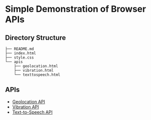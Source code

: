 # Simple Demonstration of Browser APIs

## Directory Structure
```
├── README.md
├── index.html
├── style.css
└── apis
    ├── geolocation.html
    ├── vibration.html
    └── texttospeech.html
```

## APIs
- [Geolocation API](./apis/geolocation.html)
- [Vibration API](./apis/vibration.html)
- [Text-to-Speech API](./apis/texttospeech.html)
